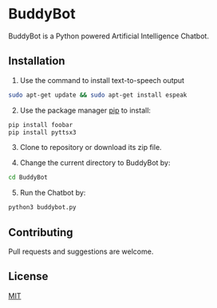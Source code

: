 # BuddyBot

BuddyBot is a Python powered Artificial Intelligence Chatbot.

## Installation

1. Use the command to install text-to-speech output
 ```bash
sudo apt-get update && sudo apt-get install espeak
```

2. Use the package manager [pip](https://pip.pypa.io/en/stable/) to install:

```bash
pip install foobar
pip install pyttsx3
```
3. Clone to repository or download its zip file.

4. Change the current directory to BuddyBot by:
```bash
cd BuddyBot
```
5. Run the Chatbot by:
```bash
python3 buddybot.py
```

## Contributing
Pull requests and suggestions are welcome.


## License
[MIT](https://choosealicense.com/licenses/mit/)

